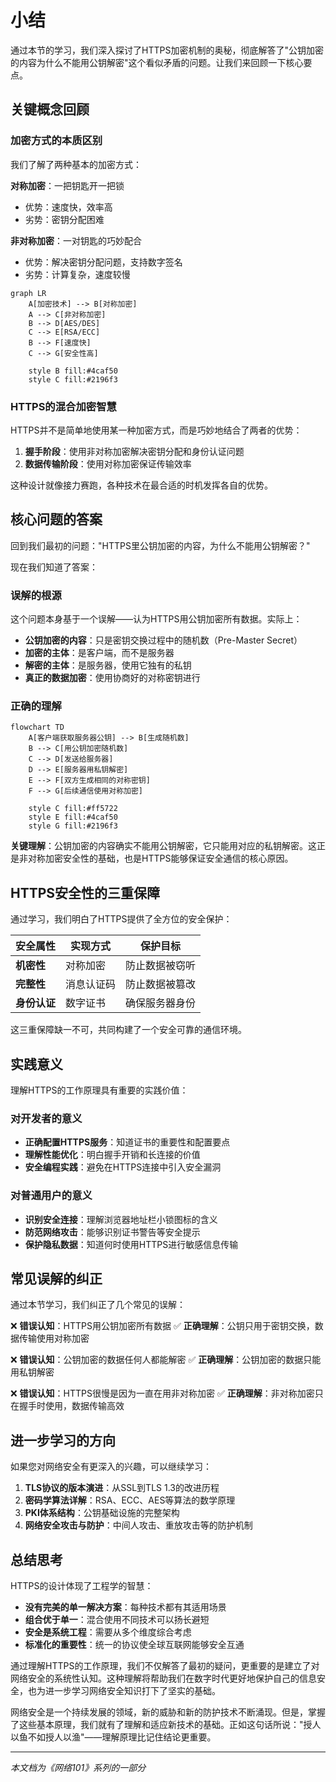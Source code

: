 # 小结

通过本节的学习，我们深入探讨了HTTPS加密机制的奥秘，彻底解答了"公钥加密的内容为什么不能用公钥解密"这个看似矛盾的问题。让我们来回顾一下核心要点。

## 关键概念回顾

### 加密方式的本质区别

我们了解了两种基本的加密方式：

**对称加密**：一把钥匙开一把锁
- 优势：速度快，效率高
- 劣势：密钥分配困难

**非对称加密**：一对钥匙的巧妙配合
- 优势：解决密钥分配问题，支持数字签名
- 劣势：计算复杂，速度较慢

```mermaid
graph LR
    A[加密技术] --> B[对称加密]
    A --> C[非对称加密]
    B --> D[AES/DES]
    C --> E[RSA/ECC]
    B --> F[速度快]
    C --> G[安全性高]

    style B fill:#4caf50
    style C fill:#2196f3
```

### HTTPS的混合加密智慧

HTTPS并不是简单地使用某一种加密方式，而是巧妙地结合了两者的优势：

1. **握手阶段**：使用非对称加密解决密钥分配和身份认证问题
2. **数据传输阶段**：使用对称加密保证传输效率

这种设计就像接力赛跑，各种技术在最合适的时机发挥各自的优势。

## 核心问题的答案

回到我们最初的问题："HTTPS里公钥加密的内容，为什么不能用公钥解密？"

现在我们知道了答案：

### 误解的根源

这个问题本身基于一个误解——认为HTTPS用公钥加密所有数据。实际上：

- **公钥加密的内容**：只是密钥交换过程中的随机数（Pre-Master Secret）
- **加密的主体**：是客户端，而不是服务器
- **解密的主体**：是服务器，使用它独有的私钥
- **真正的数据加密**：使用协商好的对称密钥进行

### 正确的理解

```mermaid
flowchart TD
    A[客户端获取服务器公钥] --> B[生成随机数]
    B --> C[用公钥加密随机数]
    C --> D[发送给服务器]
    D --> E[服务器用私钥解密]
    E --> F[双方生成相同的对称密钥]
    F --> G[后续通信使用对称加密]

    style C fill:#ff5722
    style E fill:#4caf50
    style G fill:#2196f3
```

**关键理解**：公钥加密的内容确实不能用公钥解密，它只能用对应的私钥解密。这正是非对称加密安全性的基础，也是HTTPS能够保证安全通信的核心原因。

## HTTPS安全性的三重保障

通过学习，我们明白了HTTPS提供了全方位的安全保护：

| 安全属性 | 实现方式 | 保护目标 |
|---------|----------|----------|
| **机密性** | 对称加密 | 防止数据被窃听 |
| **完整性** | 消息认证码 | 防止数据被篡改 |
| **身份认证** | 数字证书 | 确保服务器身份 |

这三重保障缺一不可，共同构建了一个安全可靠的通信环境。

## 实践意义

理解HTTPS的工作原理具有重要的实践价值：

### 对开发者的意义

- **正确配置HTTPS服务**：知道证书的重要性和配置要点
- **理解性能优化**：明白握手开销和长连接的价值
- **安全编程实践**：避免在HTTPS连接中引入安全漏洞

### 对普通用户的意义

- **识别安全连接**：理解浏览器地址栏小锁图标的含义
- **防范网络攻击**：能够识别证书警告等安全提示
- **保护隐私数据**：知道何时使用HTTPS进行敏感信息传输

## 常见误解的纠正

通过本节学习，我们纠正了几个常见的误解：

❌ **错误认知**：HTTPS用公钥加密所有数据
✅ **正确理解**：公钥只用于密钥交换，数据传输使用对称加密

❌ **错误认知**：公钥加密的数据任何人都能解密
✅ **正确理解**：公钥加密的数据只能用私钥解密

❌ **错误认知**：HTTPS很慢是因为一直在用非对称加密
✅ **正确理解**：非对称加密只在握手时使用，数据传输高效

## 进一步学习的方向

如果您对网络安全有更深入的兴趣，可以继续学习：

1. **TLS协议的版本演进**：从SSL到TLS 1.3的改进历程
2. **密码学算法详解**：RSA、ECC、AES等算法的数学原理
3. **PKI体系结构**：公钥基础设施的完整架构
4. **网络安全攻击与防护**：中间人攻击、重放攻击等的防护机制

## 总结思考

HTTPS的设计体现了工程学的智慧：

- **没有完美的单一解决方案**：每种技术都有其适用场景
- **组合优于单一**：混合使用不同技术可以扬长避短
- **安全是系统工程**：需要从多个维度综合考虑
- **标准化的重要性**：统一的协议使全球互联网能够安全互通

通过理解HTTPS的工作原理，我们不仅解答了最初的疑问，更重要的是建立了对网络安全的系统性认知。这种理解将帮助我们在数字时代更好地保护自己的信息安全，也为进一步学习网络安全知识打下了坚实的基础。

网络安全是一个持续发展的领域，新的威胁和新的防护技术不断涌现。但是，掌握了这些基本原理，我们就有了理解和适应新技术的基础。正如这句话所说："授人以鱼不如授人以渔"——理解原理比记住结论更重要。

---

*本文档为《网络101》系列的一部分*
